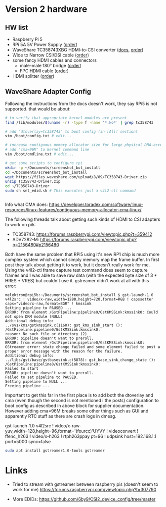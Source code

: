 # Version 2 hardware

## HW list

- Raspberry Pi 5
- RPi 5A 5V Power Supply ([order](https://www.amazon.de/dp/B0CM46P7MC?psc=1&ref=ppx_yo2ov_dt_b_product_details))
- WaveShare TC358743XBG HDMI-to-CSI converter ([docs](https://www.waveshare.com/wiki/HDMI_to_CSI_Adapter#Extend_Computer_Screen_to_Raspberry_Pi), [order](https://www.amazon.de/dp/B092HVP926?psc=1&ref=ppx_yo2ov_dt_b_product_details))
- Wide to Narrow CSI/DSI cable ([order](https://www.amazon.de/dp/B07CMZ9DV2?psc=1&ref=ppx_yo2ov_dt_b_product_details))
- some fancy HDMI cables and connectors
  - male-male 180° bridge ([order](https://www.amazon.de/dp/B0BWRKR6H2?psc=1&ref=ppx_yo2ov_dt_b_product_details))
  - FPC HDMI cable ([order](https://www.amazon.de/dp/B07D9FSMD7?psc=1&ref=ppx_yo2ov_dt_b_product_details))
- HDMI splitter ([order](https://www.amazon.de/dp/B09F2N17H5?psc=1&ref=ppx_yo2ov_dt_b_product_details))


## WaveShare Adapter Config

Following the instructions from the docs doesn't work, they say RPi5 is not supported.
that would be about:

```bash
# to verify that appropriate kernel modules are present
find /lib/modules/$(uname -r) -type f -name '*.ko*' | grep tc358743

# add "dtoverlay=tc358743" to boot config (in [All] section)
vim /boot/config.txt # edit...

# increase contiguous memory allocator size for large physical DMA-accessible frame buffer
# add "cma=96M" to kernel command line
vim /boot/cmdline.txt # edit...

# get some scripts to configure rpi
mkdir -p ~/Documents/screenshot_bot_install
cd ~/Documents/screenshot_bot_install
wget https://files.waveshare.com/upload/8/89/TC358743-Driver.zip
unzip TC358743-Driver.zip
cd ~/TC358743-Driver
sudo sh set_edid.sh # This executes just a v4l2-ctl command



```

Info what CMA does: https://developer.toradex.com/software/linux-resources/linux-features/contiguous-memory-allocator-cma-linux/

The following threads talk about getting such kinds of HDMI to CSI adapters to work on pi5:
- TC358743: https://forums.raspberrypi.com/viewtopic.php?t=359412
- ADV7282-M: https://forums.raspberrypi.com/viewtopic.php?p=2156480#p2156480

Both have the same problem that RPi5 using it's new RP1 chip is much more complex system which cannot simply memory map the frame buffer. In first post they talk about getting it to work, but it doesn't really work for me. Using the v4l2-ctl frame capture test command does seem to capture frames and I was able to save raw data (with the expected byte size of 3 * HRES * VRES) but couldn't use it. gstreamer didn't work at all with this error:

```
melektron@rpi5b:~/Documents/screenshot_bot_install $ gst-launch-1.0 v4l2src ! video/x-raw,width=1280,height=720,format=RGB ! capssetter caps="video/x-raw,format=BGR" ! kmssink
Setting pipeline to PAUSED ...
ERROR: from element /GstPipeline:pipeline0/GstKMSSink:kmssink0: Could not open DRM module (NULL)
Additional debug info:
../sys/kms/gstkmssink.c(1160): gst_kms_sink_start (): /GstPipeline:pipeline0/GstKMSSink:kmssink0:
reason: No such file or directory (2)
ERROR: pipeline doesn't want to preroll.
ERROR: from element /GstPipeline:pipeline0/GstKMSSink:kmssink0: GStreamer error: state change failed and some element failed to post a proper error message with the reason for the failure.
Additional debug info:
../libs/gst/base/gstbasesink.c(5878): gst_base_sink_change_state (): /GstPipeline:pipeline0/GstKMSSink:kmssink0:
Failed to start
ERROR: pipeline doesn't want to preroll.
Failed to set pipeline to PAUSED.
Setting pipeline to NULL ...
Freeing pipeline ...
```

Important to get this far in the first place is to add both the dtoverlay and cma (even though the second is not mentioned i the posts) configuration to boot config as described in above block for supplier documentation. However adding cma=96M breaks some other things such as GUI and apparently RTC stuff as there are crash logs in dmesg.

gst-launch-1.0 v4l2src ! video/x-raw-yuv,width=128,height=96,format='(fourcc)'UYVY ! videoconvert ! ffenc_h263 ! video/x-h263 ! rtph263ppay pt=96 ! udpsink host=192.168.1.1 port=5000 sync=false


```bash
sudo apt install gstreamer1.0-tools gstreamer
```



# Links

- Tried to stream with gstreamer between raspberry pis (doesn't seem to work for me) https://forums.raspberrypi.com/viewtopic.php?t=307790

- More EDIDs: https://github.com/6by9/CSI2_device_config/tree/master
